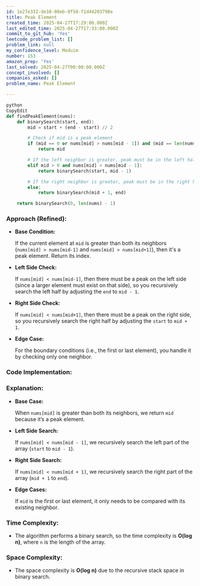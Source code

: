 ```yaml
---
id: 1e27e332-de10-80eb-8f58-f1d44203798e
title: Peak Element
created_time: 2025-04-27T17:29:00.000Z
last_edited_time: 2025-04-27T17:33:00.000Z
commit_to_git_hub: 'Yes'
leetcode_problem_list: []
problem_link: null
my_confidence_level: Meduim
number: 153
amazon_prep: 'Yes'
last_solved: 2025-04-27T00:00:00.000Z
concept_involved: []
companies_asked: []
problem_name: Peak Element

---
```


```python
python
CopyEdit
def findPeakElement(nums):
    def binarySearch(start, end):
        mid = start + (end - start) // 2

        # Check if mid is a peak element
        if (mid == 0 or nums[mid] > nums[mid - 1]) and (mid == len(nums) - 1 or nums[mid] > nums[mid + 1]):
            return mid

        # If the left neighbor is greater, peak must be in the left half
        elif mid > 0 and nums[mid] < nums[mid - 1]:
            return binarySearch(start, mid - 1)

        # If the right neighbor is greater, peak must be in the right half
        else:
            return binarySearch(mid + 1, end)

    return binarySearch(0, len(nums) - 1)


```

### **Approach (Refined):**

*   **Base Condition:**

    If the current element at `mid` is greater than both its neighbors (`nums[mid] > nums[mid-1]` and `nums[mid] > nums[mid+1]`), then it's a peak element. Return its index.

*   **Left Side Check:**

    If `nums[mid] < nums[mid-1]`, then there must be a peak on the left side (since a larger element must exist on that side), so you recursively search the left half by adjusting the `end` to `mid - 1`.

*   **Right Side Check:**

    If `nums[mid] < nums[mid+1]`, then there must be a peak on the right side, so you recursively search the right half by adjusting the `start` to `mid + 1`.

*   **Edge Case:**

    For the boundary conditions (i.e., the first or last element), you handle it by checking only one neighbor.

### **Code Implementation:**

### **Explanation:**

*   **Base Case:**

    When `nums[mid]` is greater than both its neighbors, we return `mid` because it’s a peak element.

*   **Left Side Search:**

    If `nums[mid] < nums[mid - 1]`, we recursively search the left part of the array (`start` to `mid - 1`).

*   **Right Side Search:**

    If `nums[mid] < nums[mid + 1]`, we recursively search the right part of the array (`mid + 1` to `end`).

*   **Edge Cases:**

    If `mid` is the first or last element, it only needs to be compared with its existing neighbor.

### **Time Complexity:**

*   The algorithm performs a binary search, so the time complexity is **O(log n)**, where `n` is the length of the array.

### **Space Complexity:**

*   The space complexity is **O(log n)** due to the recursive stack space in binary search.
